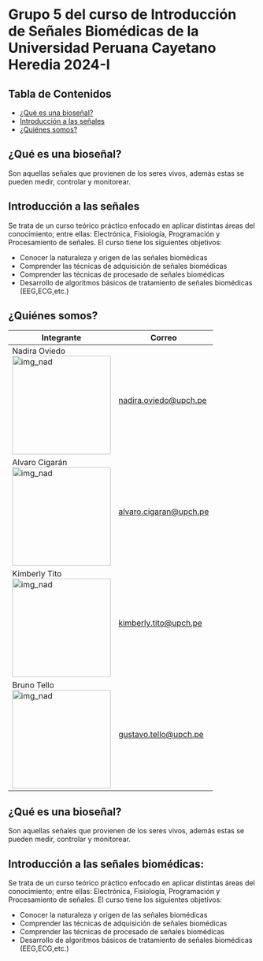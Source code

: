 # Grupo 5 del curso de Introducción de Señales Biomédicas de la Universidad Peruana Cayetano Heredia 2024-I

## **Tabla de Contenidos**
+ [¿Qué es una bioseñal?](#id1)
+ [Introducción a las señales](#id2)
+ [¿Quiénes somos?](#id3)



## **¿Qué es una bioseñal?** <a name="id1"></a>
Son aquellas señales que provienen de los seres vivos, además estas se pueden medir, controlar y monitorear. 

## **Introducción a las señales** <a name="id2"></a>
Se trata de un curso teórico práctico enfocado en aplicar distintas áreas del conocimiento; entre ellas: Electrónica, Fisiología, Programación y Procesamiento de señales. El curso tiene los siguientes objetivos:
- Conocer la naturaleza y origen de las señales biomédicas
- Comprender las técnicas de adquisición de señales biomédicas
- Comprender las técnicas de procesado de señales biomédicas
- Desarrollo de algoritmos básicos de tratamiento de señales biomédicas (EEG,ECG,etc.)

## **¿Quiénes somos?** <a name="id3"></a> 

| **Integrante** | **Correo**|
| ---------| ----------|
| Nadira Oviedo <br> <img src="https://github.com/NadAbiO/IntroSeniales/blob/85a0357db349d10fdc78dab239121ab7525ac670/Documentos/Im%C3%A1genes/Nadira.jpg" alt="img_nad" height="200"/>| nadira.oviedo@upch.pe |
| Alvaro Cigarán <br> <img src="https://github.com/NadAbiO/IntroSeniales/blob/85a0357db349d10fdc78dab239121ab7525ac670/Documentos/Im%C3%A1genes/Alvaro.jpg" alt="img_nad" height="200"/>| alvaro.cigaran@upch.pe |
| Kimberly Tito <br> <img src="https://github.com/NadAbiO/IntroSeniales/blob/85a0357db349d10fdc78dab239121ab7525ac670/Documentos/Im%C3%A1genes/kim.jpg" alt="img_nad" height="200"/>| kimberly.tito@upch.pe |
| Bruno Tello <br> <img src="https://github.com/NadAbiO/IntroSeniales/blob/85a0357db349d10fdc78dab239121ab7525ac670/Documentos/Im%C3%A1genes/br1.jpg" alt="img_nad" height="200"/>| gustavo.tello@upch.pe |

## ¿Qué es una bioseñal?
Son aquellas señales que provienen de los seres vivos, además estas se pueden medir, controlar y monitorear. 

## Introducción a las señales biomédicas:
Se trata de un curso teórico práctico enfocado en aplicar distintas áreas del conocimiento; entre ellas: Electrónica, Fisiología, Programación y Procesamiento de señales. El curso tiene los siguientes objetivos:
- Conocer la naturaleza y origen de las señales biomédicas
- Comprender las técnicas de adquisición de señales biomédicas
- Comprender las técnicas de procesado de señales biomédicas
- Desarrollo de algoritmos básicos de tratamiento de señales biomédicas (EEG,ECG,etc.)
